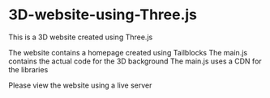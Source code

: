 # 3D-website-using-Three.js
This is a 3D website created using Three.js

The website contains a homepage created using Tailblocks
The main.js contains the actual code for the 3D background
The main.js uses a CDN for the libraries

Please view the website using a live server
